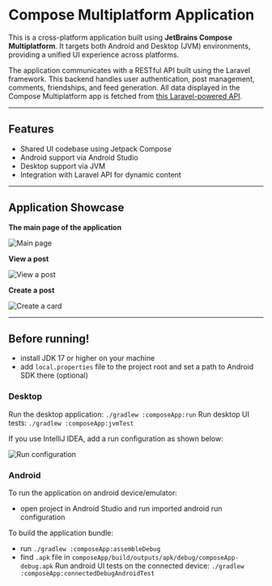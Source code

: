 # Compose Multiplatform Application

This is a cross-platform application built using **JetBrains Compose Multiplatform**. It targets both Android and Desktop (JVM) environments, providing a unified UI experience across platforms.

The application communicates with a RESTful API built using the Laravel framework. This backend handles user authentication, post management, comments, friendships, and feed generation. All data displayed in the Compose Multiplatform app is fetched from [this Laravel-powered API](https://github.com/nikorr0/web_laravel).

---

## Features

- Shared UI codebase using Jetpack Compose
- Android support via Android Studio
- Desktop support via JVM
- Integration with Laravel API for dynamic content

---

## Application Showcase

**The main page of the application**

![Main page](https://github.com/nikorr0/compose-multiplatform-app/blob/main/screenshots/main_page.png)


**View a post**

![View a post](https://github.com/nikorr0/compose-multiplatform-app/blob/main/screenshots/view_card.png)


**Create a post**

![Create a card](https://github.com/nikorr0/compose-multiplatform-app/blob/main/screenshots/create_card.png)

---

## Before running!
 - install JDK 17 or higher on your machine
 - add `local.properties` file to the project root and set a path to Android SDK there (optional)

### Desktop
Run the desktop application: `./gradlew :composeApp:run`
Run desktop UI tests: `./gradlew :composeApp:jvmTest`

If you use IntelliJ IDEA, add a run configuration as shown below:

![Run configuration](https://github.com/nikorr0/compose-multiplatform-app/blob/main/screenshots/run_configuration.png)


### Android
To run the application on android device/emulator:  
 - open project in Android Studio and run imported android run configuration

To build the application bundle:
 - run `./gradlew :composeApp:assembleDebug`
 - find `.apk` file in `composeApp/build/outputs/apk/debug/composeApp-debug.apk`
Run android UI tests on the connected device: `./gradlew :composeApp:connectedDebugAndroidTest`

